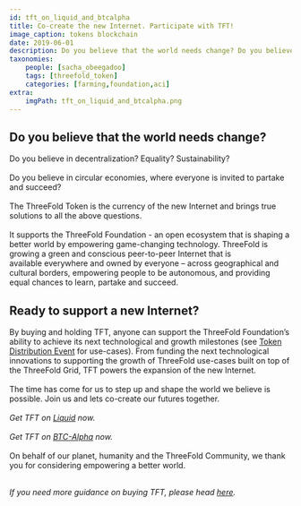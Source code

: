 ```yaml
---
id: tft_on_liquid_and_btcalpha
title: Co-create the new Internet. Participate with TFT!
image_caption: tokens blockchain
date: 2019-06-01
description: Do you believe that the world needs change? Do you believe in decentralization? Equality? Sustainability?..
taxonomies:
    people: [sacha_obeegadoo]
    tags: [threefold_token]
    categories: [farming,foundation,aci]
extra:
    imgPath: tft_on_liquid_and_btcalpha.png
---
```


## Do you believe that the world needs change?

Do you believe in decentralization? Equality? Sustainability?
<br/>
<br/>
Do you believe in circular economies, where everyone is invited to partake and succeed?
<br/>
<br/>
The ThreeFold Token is the currency of the new Internet and brings true solutions to all the above questions. 
<br/>
<br/>
It supports the ThreeFold Foundation - an open ecosystem that is shaping a better world by empowering game-changing technology. ThreeFold is growing a green and conscious peer-to-peer Internet that is available everywhere and owned by everyone – across geographical and cultural borders, empowering people to be autonomous, and providing equal chances to learn, partake and succeed.

## Ready to support a new Internet?

By buying and holding TFT, anyone can support the ThreeFold Foundation’s ability to achieve its next technological and growth milestones (see [Token Distribution Event](https://library.threefold.me/info/tfgrid/#/tdeoverview) for use-cases). From funding the next technological innovations to supporting the growth of ThreeFold use-cases built on top of the ThreeFold Grid, TFT powers the expansion of the new Internet. 
<br/>
<br/>
The time has come for us to step up and shape the world we believe is possible. Join us and lets co-create our futures together.
<br/>
<br/>
*Get TFT on [Liquid](https://app.liquid.com/exchange/TFTBTC) now.*
<br/>
<br/>
*Get TFT on [BTC-Alpha](https://btc-alpha.com/en/exchange/TFT_BTC) now.*
<br/>
<br/>
On behalf of our planet, humanity and the ThreeFold Community, we thank you for considering empowering a better world.
<br/>
<br/>

*If you need more guidance on buying TFT, please head [here](https://library.threefold.me/info/tfgrid/#/how_to_buy).*